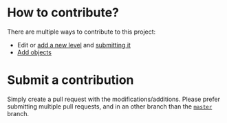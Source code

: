 # How to contribute?
There are multiple ways to contribute to this project:
- Edit or [add a new level](level.md#creating-levels) and [submitting it](CONTRIBUTING.md#submit-a-contribution)
- [Add objects](objects.md#how-to-add-objects)

# Submit a contribution
Simply create a pull request with the modifications/additions.
Please prefer submitting multiple pull requests, and in an other branch than the [`master`](https://github.com/rajdakin/maze/commits/master) branch.
